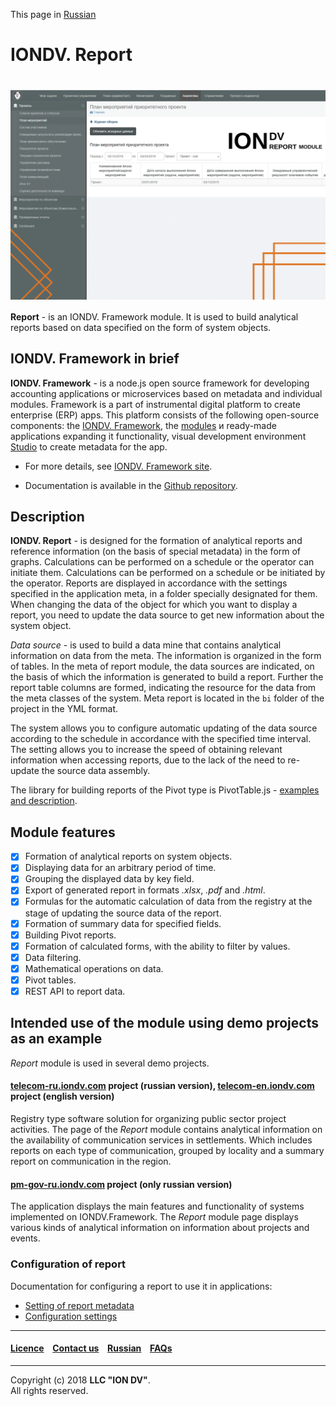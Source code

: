 This page in [Russian](/README_RU.md)

# IONDV. Report

<h1 align="center"> <a href="https://www.iondv.com/"><img src="/report.png" alt="IONDV. Report" align="center"></a>
</h1>  

**Report** - is an IONDV. Framework module. It is used to build analytical reports based on data specified on the form of system objects.

## IONDV. Framework in brief

**IONDV. Framework** - is a node.js open source framework for developing accounting applications
or microservices based on metadata and individual modules. Framework is a part of 
instrumental digital platform to create enterprise 
(ERP) apps. This platform consists of the following open-source components: the [IONDV. Framework](https://github.com/iondv/framework), the
[modules](https://github.com/topics/iondv-module) и ready-made applications expanding it
functionality, visual development environment [Studio](https://github.com/iondv/studio) to create metadata for the app.

* For more details, see [IONDV. Framework site](https://iondv.com). 

* Documentation is available in the [Github repository](https://github.com/iondv/framework/blob/master/docs/en/index.md).

## Description

**IONDV. Report** -  is designed for the formation of analytical reports and reference information (on the basis of special metadata) in the form of graphs. Calculations can be performed on a schedule or the operator can initiate them. Calculations can be performed on a schedule or be initiated by the operator. Reports are displayed in accordance with the settings specified in the application meta, in a folder specially designated for them. When changing the data of the object for which you want to display a report, you need to update the data source to get new information about the system object. 

_Data source_ - is used to build a data mine that contains analytical information on data from the meta. The information is organized in the form of tables. In the meta of report module, the data sources are indicated, on the basis of which the information is generated to build a report. Further the report table columns are formed, indicating the resource for the data from the meta classes of the system. Meta report is located in the `bi` folder of the project in the YML format.

The system allows you to configure automatic updating of the data source according to the schedule in accordance with the specified time interval. The setting allows you to increase the speed of obtaining relevant information when accessing reports, due to the lack of the need to re-update the source data assembly.

The library for building reports of the Pivot type is PivotTable.js - [examples and description](https://pivottable.js.org).


## Module features

- [x] Formation of analytical reports on system objects.
- [x] Displaying data for an arbitrary period of time.
- [x] Grouping the displayed data by key field.
- [x] Export of generated report in formats _.xlsx_, _.pdf_ and _.html_.
- [x] Formulas for the automatic calculation of data from the registry at the stage of updating the source data of the report.
- [x] Formation of summary data for specified fields.
- [x] Building Pivot reports.
- [x] Formation of calculated forms, with the ability to filter by values.
- [x] Data filtering.
- [x] Mathematical operations on data.
- [x] Pivot tables.
- [x] REST API to report data.

## Intended use of the module using demo projects as an example

_Report_ module is used in several demo projects.

#### [telecom-ru.iondv.com](https://telecom-ru.iondv.com/geomap) project (russian version), [telecom-en.iondv.com](https://telecom-en.iondv.com/geomap) project (english version) 

Registry type software solution for organizing public sector project activities. The page of the _Report_ module contains analytical information on the availability of communication services in settlements. Which includes reports on each type of communication, grouped by locality and a summary report on communication in the region.

#### [pm-gov-ru.iondv.com](https://pm-gov-ru.iondv.com/geomap) project (only russian version)

The application displays the main features and functionality of systems implemented on IONDV.Framework. The _Report_ module page displays various kinds of analytical information on information about projects and events.

### Configuration of report

Documentation for configuring a report to use it in applications:

* [Setting of report metadata](docs/en/meta_report.md)
* [Configuration settings](docs/en/additional_settings.md)


--------------------------------------------------------------------------  


 #### [Licence](/LICENSE) &ensp;  [Contact us](https://iondv.com) &ensp;   [Russian](/README_RU.md)    &ensp; [FAQs](/faqs.md)          


--------------------------------------------------------------------------  

Copyright (c) 2018 **LLC "ION DV"**.  
All rights reserved. 